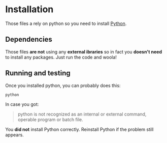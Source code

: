 # Installation
Those files a rely on python so you need to install [Python](https://www.python.org/).
## Dependencies
Those files **are not** using any **external ibraries** so in fact you **doesn't need** to install any packages. Just run the code and woola!
## Running and testing
Once you installed python, you can probably does this:
```
python
```
In case you got:
> python is not recognized as an internal or external command, operable program or batch file. 

You **did not** install Python correctly. Reinstall Python if the problem still appears.
